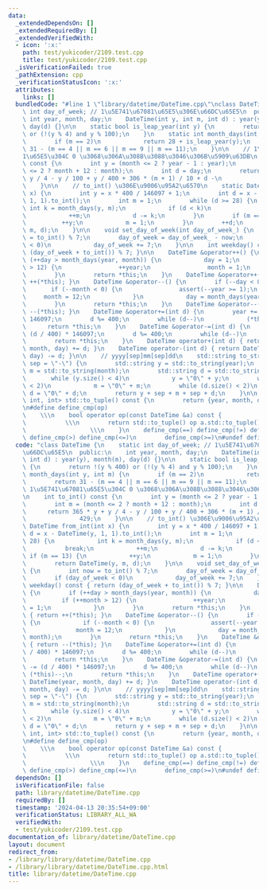 ```yaml
---
data:
  _extendedDependsOn: []
  _extendedRequiredBy: []
  _extendedVerifiedWith:
  - icon: ':x:'
    path: test/yukicoder/2109.test.cpp
    title: test/yukicoder/2109.test.cpp
  _isVerificationFailed: true
  _pathExtension: cpp
  _verificationStatusIcon: ':x:'
  attributes:
    links: []
  bundledCode: "#line 1 \"library/datetime/DateTime.cpp\"\nclass DateTime {\n    static\
    \ int day_of_week; // 1\u5E741\u67081\u65E5\u306E\u66DC\u65E5\n  public:\n   \
    \ int year, month, day;\n    DateTime(int y, int m, int d) : year(y), month(m),\
    \ day(d) {}\n\n    static bool is_leap_year(int y) {\n        return !(y % 400)\
    \ or (!(y % 4) and y % 100);\n    }\n    static int month_days(int y, int m) {\n\
    \        if (m == 2)\n            return 28 + is_leap_year(y);\n        return\
    \ 31 - (m == 4 || m == 6 || m == 9 || m == 11);\n    }\n\n    // 1\u5E741\u6708\
    1\u65E5\u304C 0 \u3068\u306A\u308B\u3088\u3046\u306B\u5909\u63DB\n    int to_int()\
    \ const {\n        int y = (month <= 2 ? year - 1 : year);\n        int m = (month\
    \ <= 2 ? month + 12 : month);\n        int d = day;\n        return 365 * y +\
    \ y / 4 - y / 100 + y / 400 + 306 * (m + 1) / 10 + d -\n               429;\n\
    \    }\n\n    // to_int() \u306E\u9006\u95A2\u6570\n    static DateTime from_int(int\
    \ x) {\n        int y = x * 400 / 146097 + 1;\n        int d = x - DateTime(y,\
    \ 1, 1).to_int();\n        int m = 1;\n        while (d >= 28) {\n           \
    \ int k = month_days(y, m);\n            if (d < k)\n                break;\n\
    \            ++m;\n            d -= k;\n        }\n        if (m == 13) {\n  \
    \          ++y;\n            m = 1;\n        }\n        ++d;\n        return DateTime(y,\
    \ m, d);\n    }\n\n    void set_day_of_week(int day_of_week_) {\n        int now\
    \ = to_int() % 7;\n        day_of_week = day_of_week_ - now;\n        if (day_of_week\
    \ < 0)\n            day_of_week += 7;\n    }\n\n    int weekday() const { return\
    \ (day_of_week + to_int()) % 7; }\n\n    DateTime &operator++() {\n        if\
    \ (++day > month_days(year, month)) {\n            day = 1;\n            if (++month\
    \ > 12) {\n                ++year;\n                month = 1;\n            }\n\
    \        }\n        return *this;\n    }\n    DateTime &operator++(int) { return\
    \ ++(*this); }\n    DateTime &operator--() {\n        if (--day < 0) {\n     \
    \       if (--month < 0) {\n                assert(--year >= 1);\n           \
    \     month = 12;\n            }\n            day = month_days(year, month);\n\
    \        }\n        return *this;\n    }\n    DateTime &operator--(int) { return\
    \ --(*this); }\n    DateTime &operator+=(int d) {\n        year += (d / 400) *\
    \ 146097;\n        d %= 400;\n        while (d--)\n            (*this)++;\n  \
    \      return *this;\n    }\n    DateTime &operator-=(int d) {\n        year -=\
    \ (d / 400) * 146097;\n        d %= 400;\n        while (d--)\n            (*this)--;\n\
    \        return *this;\n    }\n    DateTime operator+(int d) { return DateTime(year,\
    \ month, day) += d; }\n    DateTime operator-(int d) { return DateTime(year, month,\
    \ day) -= d; }\n\n    // yyyy[sep]mm[sep]dd\n    std::string to_string(std::string\
    \ sep = \"-\") {\n        std::string y = std::to_string(year);\n        std::string\
    \ m = std::to_string(month);\n        std::string d = std::to_string(day);\n \
    \       while (y.size() < 4)\n            y = \"0\" + y;\n        while (m.size()\
    \ < 2)\n            m = \"0\" + m;\n        while (d.size() < 2)\n           \
    \ d = \"0\" + d;\n        return y + sep + m + sep + d;\n    }\n\n    std::tuple<int,\
    \ int, int> std::to_tuple() const {\n        return {year, month, day};\n    }\n\
    \n#define define_cmp(op)                                                     \
    \    \\\n    bool operator op(const DateTime &a) const {                     \
    \           \\\n        return std::to_tuple() op a.std::to_tuple();         \
    \                  \\\n    }\n    define_cmp(==) define_cmp(!=) define_cmp(<)\
    \ define_cmp(>) define_cmp(<=)\n        define_cmp(>=)\n#undef define_cmp\n};\n"
  code: "class DateTime {\n    static int day_of_week; // 1\u5E741\u67081\u65E5\u306E\
    \u66DC\u65E5\n  public:\n    int year, month, day;\n    DateTime(int y, int m,\
    \ int d) : year(y), month(m), day(d) {}\n\n    static bool is_leap_year(int y)\
    \ {\n        return !(y % 400) or (!(y % 4) and y % 100);\n    }\n    static int\
    \ month_days(int y, int m) {\n        if (m == 2)\n            return 28 + is_leap_year(y);\n\
    \        return 31 - (m == 4 || m == 6 || m == 9 || m == 11);\n    }\n\n    //\
    \ 1\u5E741\u67081\u65E5\u304C 0 \u3068\u306A\u308B\u3088\u3046\u306B\u5909\u63DB\
    \n    int to_int() const {\n        int y = (month <= 2 ? year - 1 : year);\n\
    \        int m = (month <= 2 ? month + 12 : month);\n        int d = day;\n  \
    \      return 365 * y + y / 4 - y / 100 + y / 400 + 306 * (m + 1) / 10 + d -\n\
    \               429;\n    }\n\n    // to_int() \u306E\u9006\u95A2\u6570\n    static\
    \ DateTime from_int(int x) {\n        int y = x * 400 / 146097 + 1;\n        int\
    \ d = x - DateTime(y, 1, 1).to_int();\n        int m = 1;\n        while (d >=\
    \ 28) {\n            int k = month_days(y, m);\n            if (d < k)\n     \
    \           break;\n            ++m;\n            d -= k;\n        }\n       \
    \ if (m == 13) {\n            ++y;\n            m = 1;\n        }\n        ++d;\n\
    \        return DateTime(y, m, d);\n    }\n\n    void set_day_of_week(int day_of_week_)\
    \ {\n        int now = to_int() % 7;\n        day_of_week = day_of_week_ - now;\n\
    \        if (day_of_week < 0)\n            day_of_week += 7;\n    }\n\n    int\
    \ weekday() const { return (day_of_week + to_int()) % 7; }\n\n    DateTime &operator++()\
    \ {\n        if (++day > month_days(year, month)) {\n            day = 1;\n  \
    \          if (++month > 12) {\n                ++year;\n                month\
    \ = 1;\n            }\n        }\n        return *this;\n    }\n    DateTime &operator++(int)\
    \ { return ++(*this); }\n    DateTime &operator--() {\n        if (--day < 0)\
    \ {\n            if (--month < 0) {\n                assert(--year >= 1);\n  \
    \              month = 12;\n            }\n            day = month_days(year,\
    \ month);\n        }\n        return *this;\n    }\n    DateTime &operator--(int)\
    \ { return --(*this); }\n    DateTime &operator+=(int d) {\n        year += (d\
    \ / 400) * 146097;\n        d %= 400;\n        while (d--)\n            (*this)++;\n\
    \        return *this;\n    }\n    DateTime &operator-=(int d) {\n        year\
    \ -= (d / 400) * 146097;\n        d %= 400;\n        while (d--)\n           \
    \ (*this)--;\n        return *this;\n    }\n    DateTime operator+(int d) { return\
    \ DateTime(year, month, day) += d; }\n    DateTime operator-(int d) { return DateTime(year,\
    \ month, day) -= d; }\n\n    // yyyy[sep]mm[sep]dd\n    std::string to_string(std::string\
    \ sep = \"-\") {\n        std::string y = std::to_string(year);\n        std::string\
    \ m = std::to_string(month);\n        std::string d = std::to_string(day);\n \
    \       while (y.size() < 4)\n            y = \"0\" + y;\n        while (m.size()\
    \ < 2)\n            m = \"0\" + m;\n        while (d.size() < 2)\n           \
    \ d = \"0\" + d;\n        return y + sep + m + sep + d;\n    }\n\n    std::tuple<int,\
    \ int, int> std::to_tuple() const {\n        return {year, month, day};\n    }\n\
    \n#define define_cmp(op)                                                     \
    \    \\\n    bool operator op(const DateTime &a) const {                     \
    \           \\\n        return std::to_tuple() op a.std::to_tuple();         \
    \                  \\\n    }\n    define_cmp(==) define_cmp(!=) define_cmp(<)\
    \ define_cmp(>) define_cmp(<=)\n        define_cmp(>=)\n#undef define_cmp\n};"
  dependsOn: []
  isVerificationFile: false
  path: library/datetime/DateTime.cpp
  requiredBy: []
  timestamp: '2024-04-13 20:35:54+09:00'
  verificationStatus: LIBRARY_ALL_WA
  verifiedWith:
  - test/yukicoder/2109.test.cpp
documentation_of: library/datetime/DateTime.cpp
layout: document
redirect_from:
- /library/library/datetime/DateTime.cpp
- /library/library/datetime/DateTime.cpp.html
title: library/datetime/DateTime.cpp
---
```

